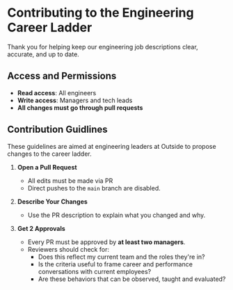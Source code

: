 # Contributing to the Engineering Career Ladder
Thank you for helping keep our engineering job descriptions clear, accurate, and up to date.

## Access and Permissions

- **Read access**: All engineers
- **Write access**: Managers and tech leads
- **All changes must go through pull requests**


## Contribution Guidlines
These guidelines are aimed at engineering leaders at Outside to propose changes to the career ladder. 

1. **Open a Pull Request**
    - All edits must be made via PR
    - Direct pushes to the `main` branch are disabled.

2. **Describe Your Changes**
    - Use the PR description to explain what you changed and why.

3. **Get 2 Approvals**
    - Every PR must be approved by **at least two managers**.
    - Reviewers should check for:
      - Does this reflect my current team and the roles they're in?
      - Is the criteria useful to frame career and performance conversations with current employees?
      - Are these behaviors that can be observed, taught and evaluated?
